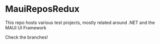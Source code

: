 # MauiReposRedux

This repo hosts various test projects, mostly related around .NET and the MAUI UI Framework

Check the branches!